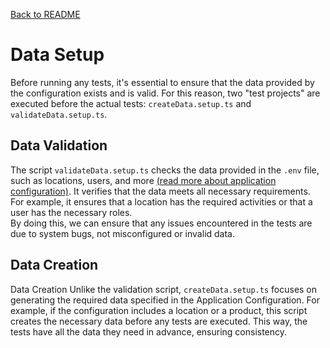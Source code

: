 [Back to README](/README.md)

# Data Setup

Before running any tests, it's essential to ensure that the data provided by the configuration exists and is valid. For this reason, two "test projects" are executed before the actual tests: `createData.setup.ts` and `validateData.setup.ts`.

## Data Validation
The script `validateData.setup.ts` checks the data provided in the `.env` file, such as locations, users, and more [(read more about application configuration)](/documentation/ApplicationConfiguration.md). It verifies that the data meets all necessary requirements. For example, it ensures that a location has the required activities or that a user has the necessary roles. <br> By doing this, we can ensure that any issues encountered in the tests are due to system bugs, not misconfigured or invalid data.

## Data Creation
Data Creation
Unlike the validation script, `createData.setup.ts` focuses on generating the required data specified in the Application Configuration. For example, if the configuration includes a location or a product, this script creates the necessary data before any tests are executed. This way, the tests have all the data they need in advance, ensuring consistency.